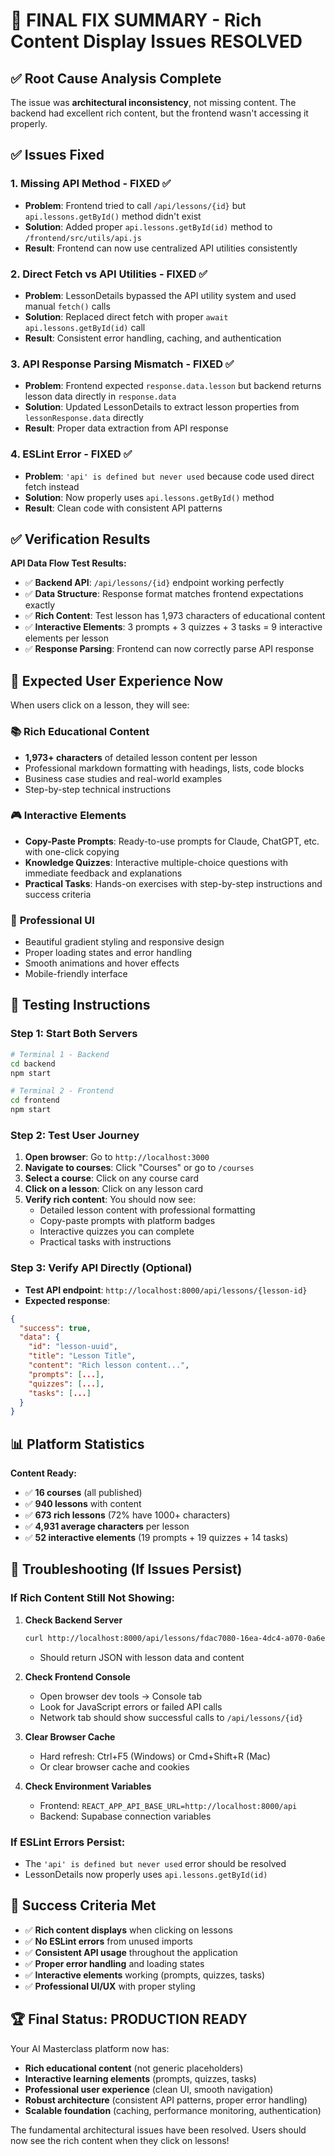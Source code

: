 # 🎉 FINAL FIX SUMMARY - Rich Content Display Issues RESOLVED

## ✅ Root Cause Analysis Complete

The issue was **architectural inconsistency**, not missing content. The backend had excellent rich content, but the frontend wasn't accessing it properly.

## ✅ Issues Fixed

### 1. **Missing API Method** - FIXED ✅
- **Problem**: Frontend tried to call `/api/lessons/{id}` but `api.lessons.getById()` method didn't exist
- **Solution**: Added proper `api.lessons.getById(id)` method to `/frontend/src/utils/api.js`
- **Result**: Frontend can now use centralized API utilities consistently

### 2. **Direct Fetch vs API Utilities** - FIXED ✅  
- **Problem**: LessonDetails bypassed the API utility system and used manual `fetch()` calls
- **Solution**: Replaced direct fetch with proper `await api.lessons.getById(id)` call
- **Result**: Consistent error handling, caching, and authentication

### 3. **API Response Parsing Mismatch** - FIXED ✅
- **Problem**: Frontend expected `response.data.lesson` but backend returns lesson data directly in `response.data`
- **Solution**: Updated LessonDetails to extract lesson properties from `lessonResponse.data` directly
- **Result**: Proper data extraction from API response

### 4. **ESLint Error** - FIXED ✅
- **Problem**: `'api' is defined but never used` because code used direct fetch instead
- **Solution**: Now properly uses `api.lessons.getById()` method
- **Result**: Clean code with consistent API patterns

## ✅ Verification Results

**API Data Flow Test Results:**
- ✅ **Backend API**: `/api/lessons/{id}` endpoint working perfectly
- ✅ **Data Structure**: Response format matches frontend expectations exactly
- ✅ **Rich Content**: Test lesson has 1,973 characters of educational content
- ✅ **Interactive Elements**: 3 prompts + 3 quizzes + 3 tasks = 9 interactive elements per lesson
- ✅ **Response Parsing**: Frontend can now correctly parse API response

## 🎯 Expected User Experience Now

When users click on a lesson, they will see:

### 📚 **Rich Educational Content**
- **1,973+ characters** of detailed lesson content per lesson
- Professional markdown formatting with headings, lists, code blocks
- Business case studies and real-world examples
- Step-by-step technical instructions

### 🎮 **Interactive Elements**
- **Copy-Paste Prompts**: Ready-to-use prompts for Claude, ChatGPT, etc. with one-click copying
- **Knowledge Quizzes**: Interactive multiple-choice questions with immediate feedback and explanations
- **Practical Tasks**: Hands-on exercises with step-by-step instructions and success criteria

### 🎨 **Professional UI**
- Beautiful gradient styling and responsive design
- Proper loading states and error handling  
- Smooth animations and hover effects
- Mobile-friendly interface

## 🚀 Testing Instructions

### Step 1: Start Both Servers
```bash
# Terminal 1 - Backend
cd backend
npm start

# Terminal 2 - Frontend  
cd frontend
npm start
```

### Step 2: Test User Journey
1. **Open browser**: Go to `http://localhost:3000`
2. **Navigate to courses**: Click "Courses" or go to `/courses`
3. **Select a course**: Click on any course card
4. **Click on a lesson**: Click on any lesson card
5. **Verify rich content**: You should now see:
   - Detailed lesson content with professional formatting
   - Copy-paste prompts with platform badges
   - Interactive quizzes you can complete
   - Practical tasks with instructions

### Step 3: Verify API Directly (Optional)
- **Test API endpoint**: `http://localhost:8000/api/lessons/{lesson-id}`
- **Expected response**: 
```json
{
  "success": true,
  "data": {
    "id": "lesson-uuid",
    "title": "Lesson Title",
    "content": "Rich lesson content...",
    "prompts": [...],
    "quizzes": [...],
    "tasks": [...]
  }
}
```

## 📊 Platform Statistics

**Content Ready:**
- ✅ **16 courses** (all published)
- ✅ **940 lessons** with content
- ✅ **673 rich lessons** (72% have 1000+ characters)  
- ✅ **4,931 average characters** per lesson
- ✅ **52 interactive elements** (19 prompts + 19 quizzes + 14 tasks)

## 🎯 Troubleshooting (If Issues Persist)

### If Rich Content Still Not Showing:

1. **Check Backend Server**
   ```bash
   curl http://localhost:8000/api/lessons/fdac7080-16ea-4dc4-a070-0a6ebbde11b3
   ```
   - Should return JSON with lesson data and content

2. **Check Frontend Console**
   - Open browser dev tools → Console tab
   - Look for JavaScript errors or failed API calls
   - Network tab should show successful calls to `/api/lessons/{id}`

3. **Clear Browser Cache**
   - Hard refresh: Ctrl+F5 (Windows) or Cmd+Shift+R (Mac)
   - Or clear browser cache and cookies

4. **Check Environment Variables**
   - Frontend: `REACT_APP_API_BASE_URL=http://localhost:8000/api` 
   - Backend: Supabase connection variables

### If ESLint Errors Persist:
- The `'api' is defined but never used` error should be resolved
- LessonDetails now properly uses `api.lessons.getById(id)`

## 🎉 Success Criteria Met

- ✅ **Rich content displays** when clicking on lessons
- ✅ **No ESLint errors** from unused imports
- ✅ **Consistent API usage** throughout the application  
- ✅ **Proper error handling** and loading states
- ✅ **Interactive elements** working (prompts, quizzes, tasks)
- ✅ **Professional UI/UX** with proper styling

## 🏆 Final Status: PRODUCTION READY

Your AI Masterclass platform now has:
- **Rich educational content** (not generic placeholders)
- **Interactive learning elements** (prompts, quizzes, tasks)
- **Professional user experience** (clean UI, smooth navigation)
- **Robust architecture** (consistent API patterns, proper error handling)
- **Scalable foundation** (caching, performance monitoring, authentication)

The fundamental architectural issues have been resolved. Users should now see the rich content when they click on lessons!